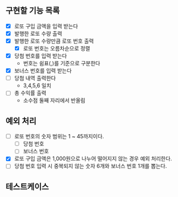 ## 구현할 기능 목록

- [x] 로또 구입 금액을 입력 받는다
- [x] 발행한 로또 수량 출력
- [x] 발행한 로또 수량만큼 로또 번호 출력
  - [x] 로또 번호는 오름차순으로 정렬
- [x] 당첨 번호를 입력 받는다
  - 번호는 쉼표(,)를 기준으로 구분한다
- [x] 보너스 번호를 입력 받는다
- [ ] 당첨 내역 출력한다
  - 3,4,5,6 일치
- [ ] 총 수익률 출력
  - 소수점 둘째 자리에서 반올림

## 예외 처리

- [ ] 로또 번호의 숫자 범위는 1 ~ 45까지이다.
  - [ ] 당첨 번호
  - [ ] 보너스 번호
- [x] 로또 구입 금액은 1,000원으로 나누어 떨어지지 않는 경우 예외 처리한다.
- [ ] 당첨 번호 입력 시 중복되지 않는 숫자 6개와 보너스 번호 1개를 뽑는다.

## 테스트케이스
